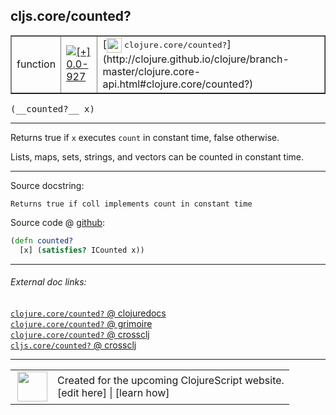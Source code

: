 ## cljs.core/counted?



 <table border="1">
<tr>
<td>function</td>
<td><a href="https://github.com/cljsinfo/cljs-api-docs/tree/0.0-927"><img valign="middle" alt="[+] 0.0-927" title="Added in 0.0-927" src="https://img.shields.io/badge/+-0.0--927-lightgrey.svg"></a> </td>
<td>
[<img height="24px" valign="middle" src="http://i.imgur.com/1GjPKvB.png"> <samp>clojure.core/counted?</samp>](http://clojure.github.io/clojure/branch-master/clojure.core-api.html#clojure.core/counted?)
</td>
</tr>
</table>


 <samp>
(__counted?__ x)<br>
</samp>

---

Returns true if `x` executes `count` in constant time, false otherwise.

Lists, maps, sets, strings, and vectors can be counted in constant time.



---




Source docstring:

```
Returns true if coll implements count in constant time
```


Source code @ [github](https://github.com/clojure/clojurescript/blob/r927/src/cljs/cljs/core.cljs#L573-L575):

```clj
(defn counted?
  [x] (satisfies? ICounted x))
```

<!--
Repo - tag - source tree - lines:

 <pre>
clojurescript @ r927
└── src
    └── cljs
        └── cljs
            └── <ins>[core.cljs:573-575](https://github.com/clojure/clojurescript/blob/r927/src/cljs/cljs/core.cljs#L573-L575)</ins>
</pre>

-->

---



###### External doc links:

[`clojure.core/counted?` @ clojuredocs](http://clojuredocs.org/clojure.core/counted_q)<br>
[`clojure.core/counted?` @ grimoire](http://conj.io/store/v1/org.clojure/clojure/1.7.0-beta3/clj/clojure.core/counted%3F/)<br>
[`clojure.core/counted?` @ crossclj](http://crossclj.info/fun/clojure.core/counted%3F.html)<br>
[`cljs.core/counted?` @ crossclj](http://crossclj.info/fun/cljs.core.cljs/counted%3F.html)<br>

---

 <table>
<tr><td>
<img valign="middle" align="right" width="48px" src="http://i.imgur.com/Hi20huC.png">
</td><td>
Created for the upcoming ClojureScript website.<br>
[edit here] | [learn how]
</td></tr></table>

[edit here]:https://github.com/cljsinfo/cljs-api-docs/blob/master/cljsdoc/cljs.core/countedQMARK.cljsdoc
[learn how]:https://github.com/cljsinfo/cljs-api-docs/wiki/cljsdoc-files

<!--

This information was too distracting to show to readers, but I'll leave it
commented here since it is helpful to:

- pretty-print the data used to generate this document
- and show how to retrieve that data



The API data for this symbol:

```clj
{:description "Returns true if `x` executes `count` in constant time, false otherwise.\n\nLists, maps, sets, strings, and vectors can be counted in constant time.",
 :ns "cljs.core",
 :name "counted?",
 :signature ["[x]"],
 :history [["+" "0.0-927"]],
 :type "function",
 :full-name-encode "cljs.core/countedQMARK",
 :source {:code "(defn counted?\n  [x] (satisfies? ICounted x))",
          :title "Source code",
          :repo "clojurescript",
          :tag "r927",
          :filename "src/cljs/cljs/core.cljs",
          :lines [573 575]},
 :full-name "cljs.core/counted?",
 :clj-symbol "clojure.core/counted?",
 :docstring "Returns true if coll implements count in constant time"}

```

Retrieve the API data for this symbol:

```clj
;; from Clojure REPL
(require '[clojure.edn :as edn])
(-> (slurp "https://raw.githubusercontent.com/cljsinfo/cljs-api-docs/catalog/cljs-api.edn")
    (edn/read-string)
    (get-in [:symbols "cljs.core/counted?"]))
```

-->
